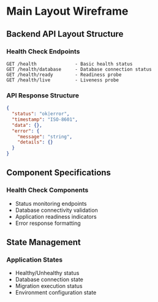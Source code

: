 # Main Layout Wireframe

<!-- 메인 레이아웃의 와이어프레임을 ASCII 아트로 문서화합니다 -->

## Backend API Layout Structure

<!-- API 엔드포인트 구조 설계 -->

### Health Check Endpoints

```
GET /health              - Basic health status
GET /health/database     - Database connection status
GET /health/ready        - Readiness probe
GET /health/live         - Liveness probe
```

### API Response Structure

```json
{
  "status": "ok|error",
  "timestamp": "ISO-8601",
  "data": {},
  "error": {
    "message": "string",
    "details": {}
  }
}
```

## Component Specifications

<!-- API 컴포넌트별 상세 명세 -->

### Health Check Components

- Status monitoring endpoints
- Database connectivity validation
- Application readiness indicators
- Error response formatting

## State Management

<!-- API 상태 관리 -->

### Application States

- Healthy/Unhealthy status
- Database connection state
- Migration execution status
- Environment configuration state
